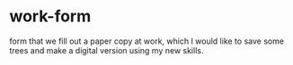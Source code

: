 # work-form
form that we fill out a paper copy at work, which I would like to save some trees and make a digital version using my new skills.
